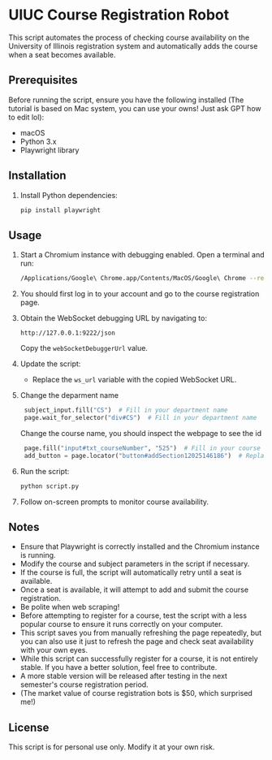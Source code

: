 # UIUC Course Registration Robot

This script automates the process of checking course availability on the University of Illinois registration system and automatically adds the course when a seat becomes available.

## Prerequisites

Before running the script, ensure you have the following installed
(The tutorial is based on Mac system, you can use your owns! Just ask GPT how to edit lol):

- macOS
- Python 3.x
- Playwright library

## Installation

1. Install Python dependencies:

   ```sh
   pip install playwright
   ```

## Usage

1. Start a Chromium instance with debugging enabled. Open a terminal and run:

   ```sh
   /Applications/Google\ Chrome.app/Contents/MacOS/Google\ Chrome --remote-debugging-port=9222
   ```

2. You should first log in to your account and go to the course registration page.
 
4. Obtain the WebSocket debugging URL by navigating to:

   ```
   http://127.0.0.1:9222/json
   ```
   Copy the `webSocketDebuggerUrl` value.

5. Update the script:
   - Replace the `ws_url` variable with the copied WebSocket URL.

6. Change the deparment name
   ```python
    subject_input.fill("CS")  # Fill in your department name
    page.wait_for_selector("div#CS")  # Fill in your department name
   ```
   Change the course name, you should inspect the webpage to see the id
   ```python
    page.fill("input#txt_courseNumber", "525")  # Fill in your course name
    add_button = page.locator("button#addSection12025146186")  # Replace with the actual button ID or selector(Inspect the web page to find)
   ```
7. Run the script:

   ```sh
   python script.py
   ```

8.  Follow on-screen prompts to monitor course availability.

## Notes

- Ensure that Playwright is correctly installed and the Chromium instance is running.
- Modify the course and subject parameters in the script if necessary.
- If the course is full, the script will automatically retry until a seat is available.
- Once a seat is available, it will attempt to add and submit the course registration.
- Be polite when web scraping!
- Before attempting to register for a course, test the script with a less popular course to ensure it runs correctly on your computer.
- This script saves you from manually refreshing the page repeatedly, but you can also use it just to refresh the page and check seat availability with your own eyes.
- While this script can successfully register for a course, it is not entirely stable. If you have a better solution, feel free to contribute.
- A more stable version will be released after testing in the next semester's course registration period.
- (The market value of course registration bots is $50, which surprised me!)


## License

This script is for personal use only. Modify it at your own risk.

